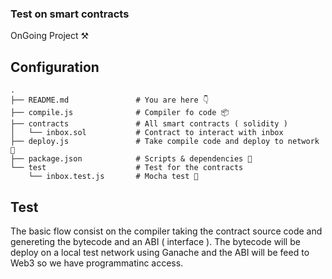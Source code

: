 ### Test on smart contracts

OnGoing Project ⚒

## Configuration

    .
    ├── README.md               # You are here 👇
    ├── compile.js              # Compiler fo code 📦
    ├── contracts               # All smart contracts ( solidity )
    │   └── inbox.sol           # Contract to interact with inbox
    ├── deploy.js               # Take compile code and deploy to network 🚀
    ├── package.json            # Scripts & dependencies 📜
    └── test                    # Test for the contracts
        └── inbox.test.js       # Mocha test 🧪

## Test

The basic flow consist on the compiler taking the contract source code and genereting the bytecode and an ABI ( interface ). The bytecode will be deploy on a local test network using Ganache and the ABI will be feed to Web3 so we have programmatinc access.
